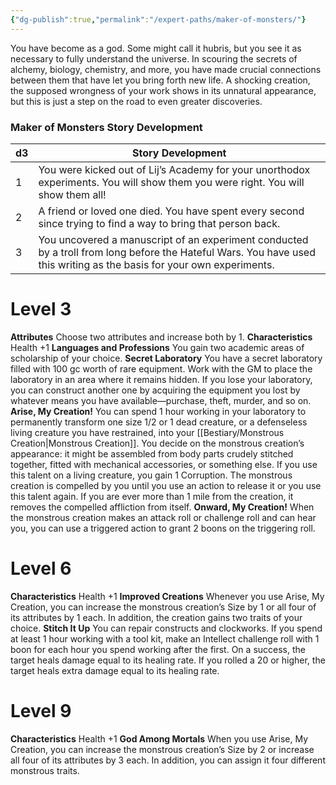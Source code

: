```yaml
---
{"dg-publish":true,"permalink":"/expert-paths/maker-of-monsters/"}
---
```


You have become as a god. Some might call it hubris, but you see it as necessary to fully understand the universe. In scouring the secrets of alchemy, biology, chemistry, and more, you have made crucial connections between them that have let you bring forth new life. A shocking creation, the supposed wrongness of your work shows in its unnatural appearance, but this is just a step on the road to even greater discoveries.
### Maker of Monsters Story Development

| d3  | Story Development                                                                                                                                                     |
| --- | --------------------------------------------------------------------------------------------------------------------------------------------------------------------- |
| 1   | You were kicked out of Lij’s Academy for your unorthodox experiments. You will show them you were right. You will show them all!                                      |
| 2   | A friend or loved one died. You have spent every second since trying to find a way to bring that person back.                                                         |
| 3   | You uncovered a manuscript of an experiment conducted by a troll from long before the Hateful Wars. You have used this writing as the basis for your own experiments. |
# Level 3
**Attributes** Choose two attributes and increase both by 1.
**Characteristics** Health +1
**Languages and Professions** You gain two academic areas of scholarship of your choice.
**Secret Laboratory** You have a secret laboratory filled with 100 gc worth of rare equipment. Work with the GM to place the laboratory in an area where it remains hidden. If you lose your laboratory, you can construct another one by acquiring the equipment you lost by whatever means you have available—purchase, theft, murder, and so on.
**Arise, My Creation!** You can spend 1 hour working in your laboratory to permanently transform one size 1/2 or 1 dead creature, or a defenseless living creature you have restrained, into your [[Bestiary/Monstrous Creation\|Monstrous Creation]]. You decide on the monstrous creation’s appearance: it might be assembled from body parts crudely stitched together, fitted with mechanical accessories, or something else.
If you use this talent on a living creature, you gain 1 Corruption. The monstrous creation is compelled by you until you use an action to release it or you use this talent again. If you are ever more than 1 mile from the creation, it removes the compelled affliction from itself.
**Onward, My Creation!** When the monstrous creation makes an attack roll or challenge roll and can hear you, you can use a triggered action to grant 2 boons on the triggering roll.
# Level 6
**Characteristics** Health +1
**Improved Creations** Whenever you use Arise, My Creation, you can increase the monstrous creation’s Size by 1 or all four of its attributes by 1 each. In addition, the creation gains two traits of your choice.
**Stitch It Up** You can repair constructs and clockworks. If you spend at least 1 hour working with a tool kit, make an Intellect challenge roll with 1 boon for each hour you spend working after the first. On a success, the target heals damage equal to its healing rate. If you rolled a 20 or higher, the target heals extra damage equal to its healing rate.
# Level 9
**Characteristics** Health +1
**God Among Mortals** When you use Arise, My Creation, you can increase the monstrous creation’s Size by 2 or increase all four of its attributes by 3 each. In addition, you can assign it four different monstrous traits.